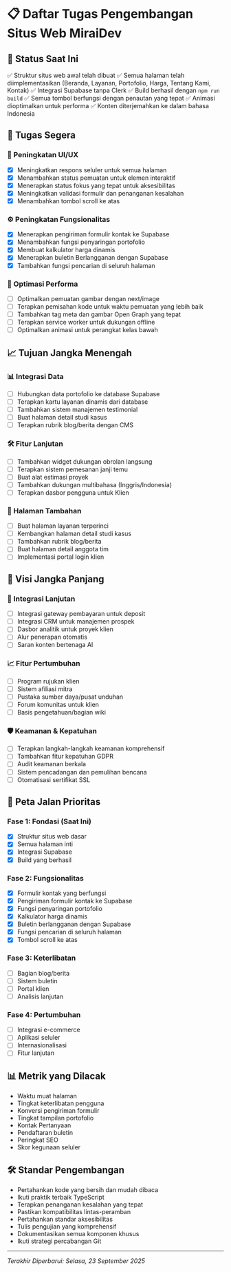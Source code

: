 # 📋 Daftar Tugas Pengembangan Situs Web MiraiDev

## 🏁 Status Saat Ini
✅ Struktur situs web awal telah dibuat
✅ Semua halaman telah diimplementasikan (Beranda, Layanan, Portofolio, Harga, Tentang Kami, Kontak)
✅ Integrasi Supabase tanpa Clerk
✅ Build berhasil dengan `npm run build`
✅ Semua tombol berfungsi dengan penautan yang tepat
✅ Animasi dioptimalkan untuk performa
✅ Konten diterjemahkan ke dalam bahasa Indonesia

## 🔧 Tugas Segera

### 🎨 Peningkatan UI/UX
- [x] Meningkatkan respons seluler untuk semua halaman
- [x] Menambahkan status pemuatan untuk elemen interaktif
- [x] Menerapkan status fokus yang tepat untuk aksesibilitas
- [x] Meningkatkan validasi formulir dan penanganan kesalahan
- [x] Menambahkan tombol scroll ke atas

### ⚙️ Peningkatan Fungsionalitas
- [x] Menerapkan pengiriman formulir kontak ke Supabase
- [x] Menambahkan fungsi penyaringan portofolio
- [x] Membuat kalkulator harga dinamis
- [x] Menerapkan buletin Berlangganan dengan Supabase
- [x] Tambahkan fungsi pencarian di seluruh halaman

### 🚀 Optimasi Performa
- [ ] Optimalkan pemuatan gambar dengan next/image
- [ ] Terapkan pemisahan kode untuk waktu pemuatan yang lebih baik
- [ ] Tambahkan tag meta dan gambar Open Graph yang tepat
- [ ] Terapkan service worker untuk dukungan offline
- [ ] Optimalkan animasi untuk perangkat kelas bawah

## 📈 Tujuan Jangka Menengah

### 📊 Integrasi Data
- [ ] Hubungkan data portofolio ke database Supabase
- [ ] Terapkan kartu layanan dinamis dari database
- [ ] Tambahkan sistem manajemen testimonial
- [ ] Buat halaman detail studi kasus
- [ ] Terapkan rubrik blog/berita dengan CMS

### 🛠 Fitur Lanjutan
- [ ] Tambahkan widget dukungan obrolan langsung
- [ ] Terapkan sistem pemesanan janji temu
- [ ] Buat alat estimasi proyek
- [ ] Tambahkan dukungan multibahasa (Inggris/Indonesia)
- [ ] Terapkan dasbor pengguna untuk Klien

### 📱 Halaman Tambahan
- [ ] Buat halaman layanan terperinci
- [ ] Kembangkan halaman detail studi kasus
- [ ] Tambahkan rubrik blog/berita
- [ ] Buat halaman detail anggota tim
- [ ] Implementasi portal login klien

## 🌟 Visi Jangka Panjang

### 🔄 Integrasi Lanjutan
- [ ] Integrasi gateway pembayaran untuk deposit
- [ ] Integrasi CRM untuk manajemen prospek
- [ ] Dasbor analitik untuk proyek klien
- [ ] Alur penerapan otomatis
- [ ] Saran konten bertenaga AI

### 📈 Fitur Pertumbuhan
- [ ] Program rujukan klien
- [ ] Sistem afiliasi mitra
- [ ] Pustaka sumber daya/pusat unduhan
- [ ] Forum komunitas untuk klien
- [ ] Basis pengetahuan/bagian wiki

### 🛡 Keamanan & Kepatuhan
- [ ] Terapkan langkah-langkah keamanan komprehensif
- [ ] Tambahkan fitur kepatuhan GDPR
- [ ] Audit keamanan berkala
- [ ] Sistem pencadangan dan pemulihan bencana
- [ ] Otomatisasi sertifikat SSL

## 🎯 Peta Jalan Prioritas

### Fase 1: Fondasi (Saat Ini)
- [x] Struktur situs web dasar
- [x] Semua halaman inti
- [x] Integrasi Supabase
- [x] Build yang berhasil

### Fase 2: Fungsionalitas
- [x] Formulir kontak yang berfungsi
- [x] Pengiriman formulir kontak ke Supabase
- [x] Fungsi penyaringan portofolio
- [x] Kalkulator harga dinamis
- [x] Buletin berlangganan dengan Supabase
- [x] Fungsi pencarian di seluruh halaman
- [x] Tombol scroll ke atas

### Fase 3: Keterlibatan
- [ ] Bagian blog/berita
- [ ] Sistem buletin
- [ ] Portal klien
- [ ] Analisis lanjutan

### Fase 4: Pertumbuhan
- [ ] Integrasi e-commerce
- [ ] Aplikasi seluler
- [ ] Internasionalisasi
- [ ] Fitur lanjutan

## 📊 Metrik yang Dilacak

- Waktu muat halaman
- Tingkat keterlibatan pengguna
- Konversi pengiriman formulir
- Tingkat tampilan portofolio
- Kontak Pertanyaan
- Pendaftaran buletin
- Peringkat SEO
- Skor kegunaan seluler

## 🛠 Standar Pengembangan

- Pertahankan kode yang bersih dan mudah dibaca
- Ikuti praktik terbaik TypeScript
- Terapkan penanganan kesalahan yang tepat
- Pastikan kompatibilitas lintas-peramban
- Pertahankan standar aksesibilitas
- Tulis pengujian yang komprehensif
- Dokumentasikan semua komponen khusus
- Ikuti strategi percabangan Git

---
*Terakhir Diperbarui: Selasa, 23 September 2025*